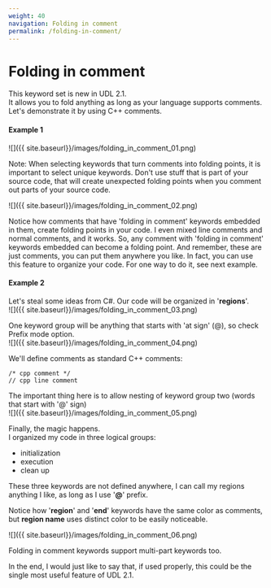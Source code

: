 ```yaml
---
weight: 40
navigation: Folding in comment
permalink: /folding-in-comment/
---
```


Folding in comment
==================

This keyword set is new in UDL 2.1.    
It allows you to fold anything as long as your language supports comments.   
Let's demonstrate it by using C++ comments.

#### Example 1

![]({{ site.baseurl}}/images/folding_in_comment_01.png)

Note: When selecting keywords that turn comments into folding points, it is important to select unique keywords. Don't use stuff that is part of your source code, that will create unexpected folding points when you comment out parts of your source code.

![]({{ site.baseurl}}/images/folding_in_comment_02.png)

Notice how comments that have 'folding in comment' keywords embedded in them, create folding points in your code. I even mixed line comments and normal comments, and it works. So, any comment with 'folding in comment' keywords embedded can become a folding point. And remember, these are just comments, you can put them anywhere you like. In fact, you can use this feature to organize your code. For one way to do it, see next example.

#### Example 2

Let's steal some ideas from C#. Our code will be organized in '__regions__'.    
![]({{ site.baseurl}}/images/folding_in_comment_03.png)

One keyword group will be anything that starts with 'at sign' (@), so check Prefix mode option.     
![]({{ site.baseurl}}/images/folding_in_comment_04.png)

We'll define comments as standard C++ comments:    

    /* cpp comment */
    // cpp line comment

The important thing here is to allow nesting of keyword group two (words that start with '@' sign)    
![]({{ site.baseurl}}/images/folding_in_comment_05.png)


Finally, the magic happens.     
I organized my code in three logical groups:    

- initialization    
- execution         
- clean up          

These three keywords are not defined anywhere, I can call my regions anything I like, as long as I use '__@__' prefix.    

Notice how '__region__' and '__end__' keywords have the same color as comments, but __region name__ uses distinct color to be easily noticeable.

![]({{ site.baseurl}}/images/folding_in_comment_06.png)

Folding in comment keywords support multi-part keywords too.    

In the end, I would just like to say that, if used properly, this could be the single most useful feature of UDL 2.1.
